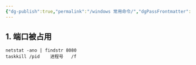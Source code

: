 ```yaml
---
{"dg-publish":true,"permalink":"/windows 常用命令/","dgPassFrontmatter":true}
---
```


## 1. 端口被占用

```
netstat -ano | findstr 8080
taskkill /pid    进程号   /f
```


